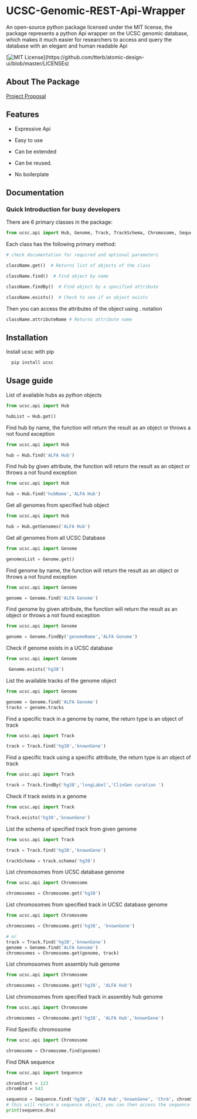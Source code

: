 # UCSC-Genomic-REST-Api-Wrapper
An open-source python package licensed under the MIT license, the package represents a python Api wrapper on the UCSC genomic database, which makes it much easier for researchers to access and query the database with an elegant and human readable Api

[![MIT License](https://img.shields.io/apm/l/atomic-design-ui.svg?)](https://github.com/tterb/atomic-design-ui/blob/master/LICENSEs)

## About The Package

[Project Proposal](https://github.com/Eyadhamza/UCSC-Genomic-REST-Api-Wrapper/blob/main/UCSC%20Genomic%20REST%20Api%20Wrapper.pdf)


## Features

-  Expressive Api

-  Easy to use

-  Can be extended
  
-  Can be reused.

-  No boilerplate  

## Documentation

### Quick Introduction for busy developers

There are 6 primary classes in the package:

``` python
from ucsc.api import Hub, Genome, Track, TrackSchema, Chromosome, Sequence  
```



Each class has the following primary method:

``` python
# check documentation for required and optional parameters

className.get()  # Returns list of objects of the class

className.find()  # Find object by name

className.findBy()  # Find object by a specified attribute

className.exists()  # Check to see if an object exists
```


Then you can access the attributes of the object using . notation
``` python
className.attributeName # Returns attribute name
```


## Installation 

Install ucsc with pip

```bash 
  pip install ucsc
```
    

## Usage guide

List of available hubs as python objects 

``` python
from ucsc.api import Hub  
```

``` python
hubList = Hub.get()
```


Find hub by name, the function will return the result as an object or throws a not found exception

```python 
from ucsc.api import Hub  
```

```python 
hub = Hub.find('ALFA Hub') 
```  

Find hub by given attribute, the function will return the result as an object or throws a not found exception

``` python
from ucsc.api import Hub  
```

``` python
hub = Hub.find('hubName','ALFA Hub') 
```


Get all genomes from specified hub object
  
``` python
from ucsc.api import Hub  
```

``` python
hub = Hub.getGenomes('ALFA Hub') 
``` 


Get all genomes from all UCSC Database

``` python
from ucsc.api import Genome 
```

```  python
genomesList = Genome.get() 
```



Find genome by name, the function will return the result as an object or throws a not found exception

``` python
from ucsc.api import Genome 
```

``` python
genome = Genome.find('ALFA Genome') 
```  

Find genome by given attribute, the function will return the result as an object or throws a not found exception

``` python
from ucsc.api import Genome  
```

``` python
genome = Genome.findBy('genomeName','ALFA Genome') 
```

Check if genome exists in a UCSC database

``` python
from ucsc.api import Genome
 ```

``` python
 Genome.exists('hg38') 
```

List the available tracks of the genome object

``` python
from ucsc.api import Genome 
```

``` python
genome = Genome.find('ALFA Genome') 
tracks = genome.tracks 
```

 
Find a specific track in a genome by name, the return type is an object of track

``` python
from ucsc.api import Track 
```

``` python
track = Track.find('hg38','knownGene') 
```

Find a specific track using a specific attribute, the return type is an object of track

``` python
from ucsc.api import Track
 ```

``` python
track = Track.findBy('hg38','longLabel','ClinGen curation ') 
```

Check if track exists in a genome

``` python
from ucsc.api import Track 
```

``` python
Track.exists('hg38','knownGene') 
```
List the schema of specified track from given genome 

``` python
from ucsc.api import Track 
```

``` python
track = Track.find('hg38','knownGene') 

trackSchema = track.schema('hg38')
```

List chromosomes from UCSC database genome 

``` python
from ucsc.api import Chromosome 
```

``` python
chromosomes = Chromosome.get('hg38')
```

List chromosomes from specified track in UCSC database genome

``` python
from ucsc.api import Chromosome 
```

``` python
chromosomes = Chromosome.get('hg38', 'knownGene')

# or 
track = Track.find('hg38','knownGene') 
genome = Genome.find('ALFA Genome')
chromosomes = Chromosome.get(genome, track)
```


List chromosomes from assembly hub genome

``` python
from ucsc.api import Chromosome 
```

``` python
chromosomes = Chromosome.get('hg38', 'ALFA Hub')
```

List chromosomes from specified track in assembly hub genome

``` python
from ucsc.api import Chromosome 
```

``` python
chromosomes = Chromosome.get('hg38', 'ALFA Hub','knownGene')
```

Find Specific chromosome
``` python
from ucsc.api import Chromosome 
```

``` python
chromosome = Chromosome.find(genome)
```


Find DNA sequence
``` python
from ucsc.api import Sequence 
```

``` python
chromStart = 123
chromEnd = 543

sequence = Sequence.find('hg38', 'ALFA Hub','knownGene', 'Chrm', chromStart, chromEnd)
# this will return a sequence object, you can then access the sequence data using :
print(sequence.dna)
```

